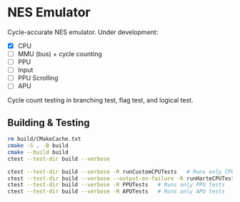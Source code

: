 # NES Emulator
Cycle-accurate NES emulator. Under development:
- [x] CPU
- [ ] MMU (bus) + cycle counting
- [ ] PPU
- [ ] Input
- [ ] PPU Scrolling
- [ ] APU

Cycle count testing in branching test, flag test, and logical test.

## Building & Testing
```bash
rm build/CMakeCache.txt
cmake -S . -B build
cmake --build build
ctest --test-dir build --verbose

ctest --test-dir build --verbose -R runCustomCPUTests   # Runs only CPU tests
ctest --test-dir build --verbose --output-on-failure -R runHarteCPUTests    # Runs only Harte CPU tests
ctest --test-dir build --verbose -R PPUTests   # Runs only PPU tests
ctest --test-dir build --verbose -R APUTests   # Runs only APU tests
```